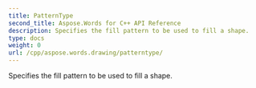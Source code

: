 ```yaml
---
title: PatternType
second_title: Aspose.Words for C++ API Reference
description: Specifies the fill pattern to be used to fill a shape. 
type: docs
weight: 0
url: /cpp/aspose.words.drawing/patterntype/
---
```


Specifies the fill pattern to be used to fill a shape. 

